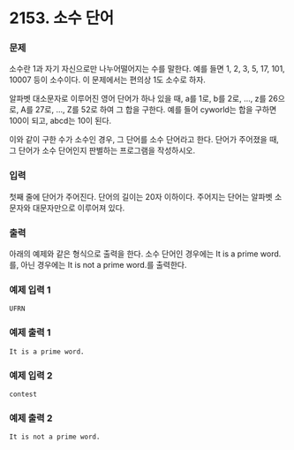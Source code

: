 # 2153. 소수 단어

### 문제
소수란 1과 자기 자신으로만 나누어떨어지는 수를 말한다. 예를 들면 1, 2, 3, 5, 17, 101, 10007 등이 소수이다. 이 문제에서는 편의상 1도 소수로 하자.

알파벳 대소문자로 이루어진 영어 단어가 하나 있을 때, a를 1로, b를 2로, …, z를 26으로, A를 27로, …, Z를 52로 하여 그 합을 구한다. 예를 들어 cyworld는 합을 구하면 100이 되고, abcd는 10이 된다.

이와 같이 구한 수가 소수인 경우, 그 단어를 소수 단어라고 한다. 단어가 주어졌을 때, 그 단어가 소수 단어인지 판별하는 프로그램을 작성하시오.

### 입력
첫째 줄에 단어가 주어진다. 단어의 길이는 20자 이하이다. 주어지는 단어는 알파벳 소문자와 대문자만으로 이루어져 있다.

### 출력
아래의 예제와 같은 형식으로 출력을 한다. 소수 단어인 경우에는 It is a prime word.를, 아닌 경우에는 It is not a prime word.를 출력한다.

### 예제 입력 1 
```
UFRN
```
### 예제 출력 1 
```
It is a prime word.
```
### 예제 입력 2 
```
contest
```
### 예제 출력 2 
```
It is not a prime word.
```
